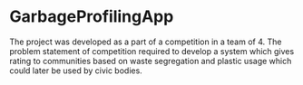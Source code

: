 # GarbageProfilingApp

The project was developed as a part of a competition in a team of 4. The problem statement of competition required to develop a system which gives rating to communities based on waste segregation and plastic usage which could later be used by civic bodies.
